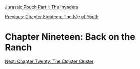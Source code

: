 [Jurassic Pouch Part I: The Invaders](README.md)

[Previous: Chapter Eighteen: The Isle of Youth](ch18.md) 

# Chapter Nineteen: Back on the Ranch


[Next: Chapter Twenty: The Cloister Cluster](ch20.md)

